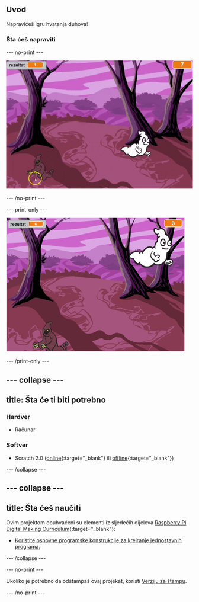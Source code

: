 ## Uvod

Napravićeš igru hvatanja duhova!

### Šta ćeš napraviti

--- no-print ---

![showcase](images/showcase.gif)

--- /no-print ---

--- print-only ---

![showcase](images/showcase-static.png)

--- /print-only ---

--- collapse ---
---
title: Šta će ti biti potrebno
---
### Hardver

+ Računar

### Softver

+ Scratch 2.0 ([online](http://rpf.io/scratchon){:target="_blank"} ili [offline](http://rpf.io/scratchoff){:target="_blank"})

--- /collapse ---

--- collapse ---
---
title: Šta ćeš naučiti
---
Ovim projektom obuhvaćeni su elementi iz sljedećih dijelova [Raspberry Pi Digital Making Curriculum](http://rpf.io/curriculum){:target="_blank"}:

+ [Koristite osnovne programske konstrukcije za kreiranje jednostavnih programa.](https://www.raspberrypi.org/curriculum/programming/creator)

--- /collapse ---

--- no-print ---

Ukoliko je potrebno da odštampaš ovaj projekat, koristi [Verziju za štampu](https://projects.raspberrypi.org/me-ME/projects/ghostbusters/print).

--- /no-print ---